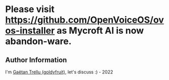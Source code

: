 # Please visit https://github.com/OpenVoiceOS/ovos-installer as Mycroft AI is now abandon-ware.

## Author Information

I'm [Gaëtan Trellu (goldyfruit)](https://smartgic.io/), let's discuss :) - 2022
